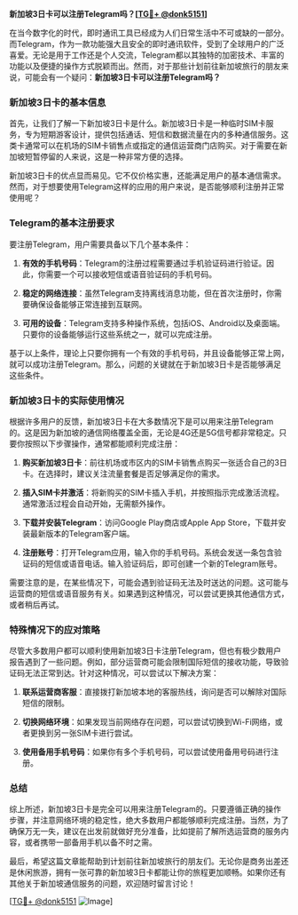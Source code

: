 **新加坡3日卡可以注册Telegram吗？[[TG💪+ @donk5151](https://t.me/s/donk5151)]**

在当今数字化的时代，即时通讯工具已经成为人们日常生活中不可或缺的一部分。而Telegram，作为一款功能强大且安全的即时通讯软件，受到了全球用户的广泛喜爱。无论是用于工作还是个人交流，Telegram都以其独特的加密技术、丰富的功能以及便捷的操作方式脱颖而出。然而，对于那些计划前往新加坡旅行的朋友来说，可能会有一个疑问：**新加坡3日卡可以注册Telegram吗？**

### 新加坡3日卡的基本信息

首先，让我们了解一下新加坡3日卡是什么。新加坡3日卡是一种临时SIM卡服务，专为短期游客设计，提供包括通话、短信和数据流量在内的多种通信服务。这类卡通常可以在机场的SIM卡销售点或指定的通信运营商门店购买。对于需要在新加坡短暂停留的人来说，这是一种非常方便的选择。

新加坡3日卡的优点显而易见。它不仅价格实惠，还能满足用户的基本通信需求。然而，对于想要使用Telegram这样的应用的用户来说，是否能够顺利注册并正常使用呢？

### Telegram的基本注册要求

要注册Telegram，用户需要具备以下几个基本条件：

1. **有效的手机号码**：Telegram的注册过程需要通过手机验证码进行验证。因此，你需要一个可以接收短信或语音验证码的手机号码。
   
2. **稳定的网络连接**：虽然Telegram支持离线消息功能，但在首次注册时，你需要确保设备能够正常连接到互联网。

3. **可用的设备**：Telegram支持多种操作系统，包括iOS、Android以及桌面端。只要你的设备能够运行这些系统之一，就可以完成注册。

基于以上条件，理论上只要你拥有一个有效的手机号码，并且设备能够正常上网，就可以成功注册Telegram。那么，问题的关键就在于新加坡3日卡是否能够满足这些条件。

### 新加坡3日卡的实际使用情况

根据许多用户的反馈，新加坡3日卡在大多数情况下是可以用来注册Telegram的。这是因为新加坡的通信网络覆盖全面，无论是4G还是5G信号都非常稳定。只要你按照以下步骤操作，通常都能顺利完成注册：

1. **购买新加坡3日卡**：前往机场或市区内的SIM卡销售点购买一张适合自己的3日卡。在选择时，建议关注流量套餐是否足够满足你的需求。

2. **插入SIM卡并激活**：将新购买的SIM卡插入手机，并按照指示完成激活流程。通常激活过程会自动开始，无需额外操作。

3. **下载并安装Telegram**：访问Google Play商店或Apple App Store，下载并安装最新版本的Telegram客户端。

4. **注册账号**：打开Telegram应用，输入你的手机号码。系统会发送一条包含验证码的短信或语音电话。输入验证码后，即可创建一个新的Telegram账号。

需要注意的是，在某些情况下，可能会遇到验证码无法及时送达的问题。这可能与运营商的短信或语音服务有关。如果遇到这种情况，可以尝试更换其他通信方式，或者稍后再试。

### 特殊情况下的应对策略

尽管大多数用户都可以顺利使用新加坡3日卡注册Telegram，但也有极少数用户报告遇到了一些问题。例如，部分运营商可能会限制国际短信的接收功能，导致验证码无法正常到达。针对这种情况，可以尝试以下解决方案：

1. **联系运营商客服**：直接拨打新加坡本地的客服热线，询问是否可以解除对国际短信的限制。

2. **切换网络环境**：如果发现当前网络存在问题，可以尝试切换到Wi-Fi网络，或者更换到另一张SIM卡进行尝试。

3. **使用备用手机号码**：如果你有多个手机号码，可以尝试使用备用号码进行注册。

### 总结

综上所述，新加坡3日卡是完全可以用来注册Telegram的。只要遵循正确的操作步骤，并注意网络环境的稳定性，绝大多数用户都能够顺利完成注册。当然，为了确保万无一失，建议在出发前就做好充分准备，比如提前了解所选运营商的服务内容，或者携带一部备用手机以备不时之需。

最后，希望这篇文章能帮助到计划前往新加坡旅行的朋友们。无论你是商务出差还是休闲旅游，拥有一张可靠的新加坡3日卡都能让你的旅程更加顺畅。如果你还有其他关于新加坡通信服务的问题，欢迎随时留言讨论！

[[TG💪+ @donk5151](https://t.me/s/donk5151) ![Image](https://i.postimg.cc/rwNCRYN7/Snipaste-2025-04-30-17-27-05.png)]